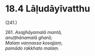 

# 18.4 Lāḷudāyīvatthu



(241.)

261\. _Asajjhāyamalā mantā,_  
_anuṭṭhānamalā gharā;_  
_Malaṃ vaṇṇassa kosajjaṃ,_  
_pamādo rakkhato malaṃ._  




